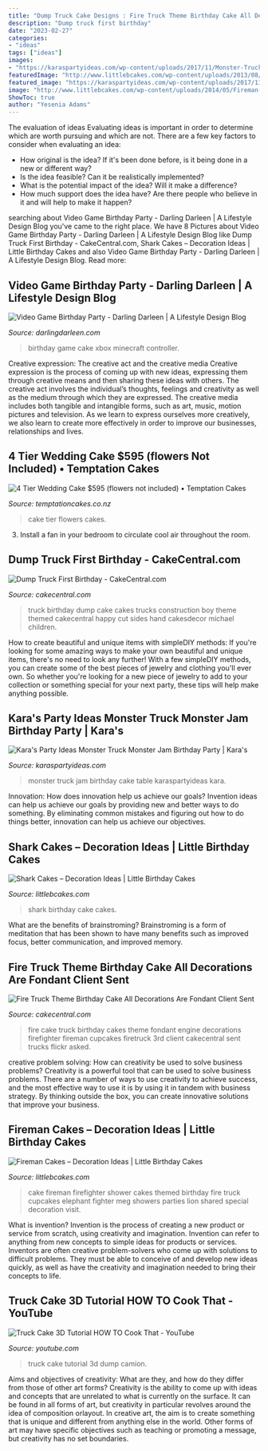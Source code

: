 ```yaml
---
title: "Dump Truck Cake Designs : Fire Truck Theme Birthday Cake All Decorations Are Fondant Client Sent"
description: "Dump truck first birthday"
date: "2023-02-27"
categories:
- "ideas"
tags: ["ideas"]
images:
- "https://karaspartyideas.com/wp-content/uploads/2017/11/Monster-Truck-Monster-Jam-Birthday-Party-via-Karas-Party-Ideas-KarasPartyIdeas.com4_.jpg"
featuredImage: "http://www.littlebcakes.com/wp-content/uploads/2013/08/Shark-Birthday-Cake.jpg"
featured_image: "https://karaspartyideas.com/wp-content/uploads/2017/11/Monster-Truck-Monster-Jam-Birthday-Party-via-Karas-Party-Ideas-KarasPartyIdeas.com4_.jpg"
image: "http://www.littlebcakes.com/wp-content/uploads/2014/05/Fireman-Cake.jpg"
ShowToc: true
author: "Yesenia Adams"
---
```



The evaluation of ideas
Evaluating ideas is important in order to determine which are worth pursuing and which are not. There are a few key factors to consider when evaluating an idea:
- How original is the idea? If it's been done before, is it being done in a new or different way?
- Is the idea feasible? Can it be realistically implemented?
- What is the potential impact of the idea? Will it make a difference?
- How much support does the idea have? Are there people who believe in it and will help to make it happen?

	

		
searching about Video Game Birthday Party - Darling Darleen | A Lifestyle Design Blog you've came to the right place. We have 8 Pictures about Video Game Birthday Party - Darling Darleen | A Lifestyle Design Blog like Dump Truck First Birthday - CakeCentral.com, Shark Cakes – Decoration Ideas | Little Birthday Cakes and also Video Game Birthday Party - Darling Darleen | A Lifestyle Design Blog. Read more:
		
    
## Video Game Birthday Party - Darling Darleen | A Lifestyle Design Blog

<img loading=lazy src="https://i0.wp.com/darlingdarleen.com/wp-content/uploads/2015/02/minecraftvideogamebirthdaycake-683x1024.jpg" onerror="this.onerror=null;this.src='https://tse2.mm.bing.net/th?id=OIP.V5rVlNffD973DBQrzLnrHgHaLG&amp;pid=15.1';" alt="Video Game Birthday Party - Darling Darleen | A Lifestyle Design Blog">

_Source: darlingdarleen.com_

>birthday game cake xbox minecraft controller. 

	

Creative expression: The creative act and the creative media
Creative expression is the process of coming up with new ideas, expressing them through creative means and then sharing these ideas with others. The creative act involves the individual’s thoughts, feelings and creativity as well as the medium through which they are expressed. The creative media includes both tangible and intangible forms, such as art, music, motion pictures and television. As we learn to express ourselves more creatively, we also learn to create more effectively in order to improve our businesses, relationships and lives.

    
## 4 Tier Wedding Cake $595 (flowers Not Included) • Temptation Cakes

<img loading=lazy src="https://temptationcakes.co.nz/wp-content/uploads/2017/03/DSC_1591.jpg" onerror="this.onerror=null;this.src='https://tse2.mm.bing.net/th?id=OIP.adV9z5arIY_wY_IekXe7yQHaLE&amp;pid=15.1';" alt="4 Tier Wedding Cake $595 (flowers not included) • Temptation Cakes">

_Source: temptationcakes.co.nz_

>cake tier flowers cakes. 

	

3. Install a fan in your bedroom to circulate cool air throughout the room.

    
## Dump Truck First Birthday - CakeCentral.com

<img loading=lazy src="https://cdn001.cakecentral.com/gallery/2015/03/900_818136pK2a_dump-truck-first-birthday.jpg" onerror="this.onerror=null;this.src='https://tse4.mm.bing.net/th?id=OIP.w0A1PizSMjoFGrVdswXXAgHaJ4&amp;pid=15.1';" alt="Dump Truck First Birthday - CakeCentral.com">

_Source: cakecentral.com_

>truck birthday dump cake cakes trucks construction boy theme themed cakecentral happy cut sides hand cakesdecor michael children. 

	

How to create beautiful and unique items with simpleDIY methods:
If you're looking for some amazing ways to make your own beautiful and unique items, there's no need to look any further! With a few simpleDIY methods, you can create some of the best pieces of jewelry and clothing you'll ever own. So whether you're looking for a new piece of jewelry to add to your collection or something special for your next party, these tips will help make anything possible.

    
## Kara&#039;s Party Ideas Monster Truck Monster Jam Birthday Party | Kara&#039;s

<img loading=lazy src="https://karaspartyideas.com/wp-content/uploads/2017/11/Monster-Truck-Monster-Jam-Birthday-Party-via-Karas-Party-Ideas-KarasPartyIdeas.com4_.jpg" onerror="this.onerror=null;this.src='https://tse1.mm.bing.net/th?id=OIP.zb01f-8mLI4GhlDFl_PjZQHaJ3&amp;pid=15.1';" alt="Kara&#039;s Party Ideas Monster Truck Monster Jam Birthday Party | Kara&#039;s">

_Source: karaspartyideas.com_

>monster truck jam birthday cake table karaspartyideas kara. 

	

Innovation: How does innovation help us achieve our goals?
Invention ideas can help us achieve our goals by providing new and better ways to do something. By eliminating common mistakes and figuring out how to do things better, innovation can help us achieve our objectives.

    
## Shark Cakes – Decoration Ideas | Little Birthday Cakes

<img loading=lazy src="http://www.littlebcakes.com/wp-content/uploads/2013/08/Shark-Birthday-Cake.jpg" onerror="this.onerror=null;this.src='https://tse1.mm.bing.net/th?id=OIP.AcndwturDPPLqPivJyb4BwHaFj&amp;pid=15.1';" alt="Shark Cakes – Decoration Ideas | Little Birthday Cakes">

_Source: littlebcakes.com_

>shark birthday cake cakes. 

	

What are the benefits of brainstroming?
Brainstroming is a form of meditation that has been shown to have many benefits such as improved focus, better communication, and improved memory.

    
## Fire Truck Theme Birthday Cake All Decorations Are Fondant Client Sent

<img loading=lazy src="https://cdn001.cakecentral.com/gallery/2015/03/900_32615SO5m_fire-truck-theme-birthday-cake-all-decorations-are-fondant-client-sent-me-a-picture-from-cake-fiction-and-asked-me-to-make-a-similar.jpg" onerror="this.onerror=null;this.src='https://tse4.mm.bing.net/th?id=OIP.FmUPI3TUGbJ987QnvixuAAHaLE&amp;pid=15.1';" alt="Fire Truck Theme Birthday Cake All Decorations Are Fondant Client Sent">

_Source: cakecentral.com_

>fire cake truck birthday cakes theme fondant engine decorations firefighter fireman cupcakes firetruck 3rd client cakecentral sent trucks flickr asked. 

	

creative problem solving: How can creativity be used to solve business problems?
Creativity is a powerful tool that can be used to solve business problems. There are a number of ways to use creativity to achieve success, and the most effective way to use it is by using it in tandem with business strategy. By thinking outside the box, you can create innovative solutions that improve your business.

    
## Fireman Cakes – Decoration Ideas | Little Birthday Cakes

<img loading=lazy src="http://www.littlebcakes.com/wp-content/uploads/2014/05/Fireman-Cake.jpg" onerror="this.onerror=null;this.src='https://tse3.mm.bing.net/th?id=OIP.0eRVnTWoklnviyB3D4rPnQHaLK&amp;pid=15.1';" alt="Fireman Cakes – Decoration Ideas | Little Birthday Cakes">

_Source: littlebcakes.com_

>cake fireman firefighter shower cakes themed birthday fire truck cupcakes elephant fighter meg showers parties lion shared special decoration visit. 

	

What is invention?
Invention is the process of creating a new product or service from scratch, using creativity and imagination. Invention can refer to anything from new concepts to simple ideas for products or services. Inventors are often creative problem-solvers who come up with solutions to difficult problems. They must be able to conceive of and develop new ideas quickly, as well as have the creativity and imagination needed to bring their concepts to life.

    
## Truck Cake 3D Tutorial HOW TO Cook That - YouTube

<img loading=lazy src="https://i.ytimg.com/vi/PYSEYy7hrls/maxresdefault.jpg" onerror="this.onerror=null;this.src='https://tse1.mm.bing.net/th?id=OIP.ywsaoxzOhiYEAwtGU3tNYAHaEK&amp;pid=15.1';" alt="Truck Cake 3D Tutorial HOW TO Cook That - YouTube">

_Source: youtube.com_

>truck cake tutorial 3d dump camion. 

	

Aims and objectives of creativity: What are they, and how do they differ from those of other art forms?
Creativity is the ability to come up with ideas and concepts that are unrelated to what is currently on the surface. It can be found in all forms of art, but creativity in particular revolves around the idea of composition orlayout. In creative art, the aim is to create something that is unique and different from anything else in the world. Other forms of art may have specific objectives such as teaching or promoting a message, but creativity has no set boundaries.

